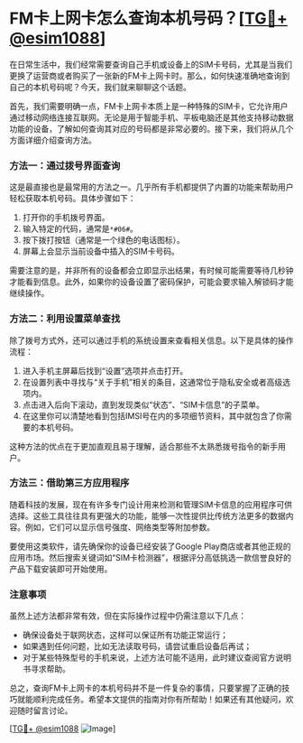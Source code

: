 # FM卡上网卡怎么查询本机号码？[[TG💪+ @esim1088](https://t.me/s/esim1088)]

在日常生活中，我们经常需要查询自己手机或设备上的SIM卡号码，尤其是当我们更换了运营商或者购买了一张新的FM卡上网卡时。那么，如何快速准确地查询到自己的本机号码呢？今天，我们就来聊聊这个话题。

首先，我们需要明确一点，FM卡上网卡本质上是一种特殊的SIM卡，它允许用户通过移动网络连接互联网。无论是用于智能手机、平板电脑还是其他支持移动数据功能的设备，了解如何查询其对应的号码都是非常必要的。接下来，我们将从几个方面详细介绍查询方法。

### 方法一：通过拨号界面查询

这是最直接也是最常用的方法之一。几乎所有手机都提供了内置的功能来帮助用户轻松获取本机号码。具体步骤如下：

1. 打开你的手机拨号界面。
2. 输入特定的代码，通常是`*#06#`。
3. 按下拨打按钮（通常是一个绿色的电话图标）。
4. 屏幕上会显示当前设备中插入的SIM卡号码。

需要注意的是，并非所有的设备都会立即显示出结果，有时候可能需要等待几秒钟才能看到信息。此外，如果你的设备设置了密码保护，可能会要求输入解锁码才能继续操作。

### 方法二：利用设置菜单查找

除了拨号方式外，还可以通过手机的系统设置来查看相关信息。以下是具体的操作流程：

1. 进入手机主屏幕后找到“设置”选项并点击打开。
2. 在设置列表中寻找与“关于手机”相关的条目，这通常位于隐私安全或者高级选项内。
3. 点击进入后向下滚动，直到发现类似“状态”、“SIM卡信息”的子菜单。
4. 在这里你可以清楚地看到包括IMSI号在内的多项细节资料，其中就包含了你需要的本机号码。

这种方法的优点在于更加直观且易于理解，适合那些不太熟悉拨号指令的新手用户。

### 方法三：借助第三方应用程序

随着科技的发展，现在有许多专门设计用来检测和管理SIM卡信息的应用程序可供选择。这些工具往往具有更强大的功能，能够一次性提供比传统方法更多的数据内容。例如，它们可以显示信号强度、网络类型等附加参数。

要使用这类软件，请先确保你的设备已经安装了Google Play商店或者其他正规的应用市场。然后搜索关键词如“SIM卡检测器”，根据评分高低挑选一款信誉良好的产品下载安装即可开始使用。

### 注意事项

虽然上述方法都非常有效，但在实际操作过程中仍需注意以下几点：

- 确保设备处于联网状态，这样可以保证所有功能正常运行；
- 如果遇到任何问题，比如无法读取号码，请尝试重启设备后再试；
- 对于某些特殊型号的手机来说，上述方法可能不适用，此时建议查阅官方说明书寻求帮助。

总之，查询FM卡上网卡的本机号码并不是一件复杂的事情，只要掌握了正确的技巧就能顺利完成任务。希望本文提供的指南对你有所帮助！如果还有其他疑问，欢迎随时留言讨论。

[[TG💪+ @esim1088](https://t.me/s/esim1088) ![Image](https://i.postimg.cc/4NQfJmqS/Snipaste-2025-05-13-00-14-12.png)]